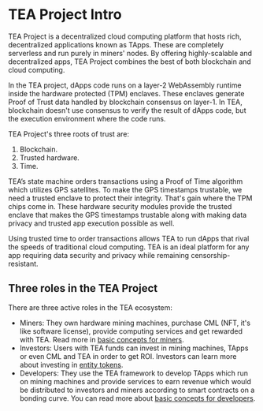 # TEA Project Intro

TEA Project is a decentralized cloud computing platform that hosts rich, decentralized applications known as TApps. These are completely serverless and run purely in miners' nodes. By offering highly-scalable and decentralized apps, TEA Project combines the best of both blockchain and cloud computing. 

In the TEA project, dApps code runs on a layer-2 WebAssembly runtime inside the hardware protected (TPM) enclaves. These enclaves generate Proof of Trust data handled by blockchain consensus on layer-1. In TEA, blockchain doesn't use consensus to verify the result of dApps code, but the execution environment where the code runs. 

TEA Project's three roots of trust are:

1. Blockchain.
1. Trusted hardware.
1. Time. 

TEA’s state machine orders transactions using a Proof of Time algorithm which utilizes GPS satellites. To make the GPS timestamps trustable, we need a trusted enclave to protect their integrity. That's gain where the TPM chips come in. These hardware security modules provide the trusted enclave that makes the GPS timestamps trustable along with making data privacy and trusted app execution possible as well.

Using trusted time to order transactions allows TEA to run dApps that rival the speeds of traditional cloud computing. TEA is an ideal platform for any app requiring data security and privacy while remaining censorship-resistant.

## Three roles in the TEA Project

There are three active roles in the TEA ecosystem:

* Miners: They own hardware mining machines, purchase CML (NFT, it's like software license), provide computing services and get rewarded with TEA. Read more in [basic concepts for miners](../_mining/README.md).
* Investors: Users with TEA funds can invest in mining machines, TApps or even CML and TEA in order to get ROI. Investors can learn more about investing in [entity tokens](../_token/bonding-curve-tokens/TApp-Token-Supply-and-Demand.md).
* Developers: They use the TEA framework to develop TApps which run on mining machines and provide services to earn revenue which would be distributed to investors and miners according to smart contracts on a bonding curve. You can read more about [basic concepts for developers](../_tapps/Developers.md).
